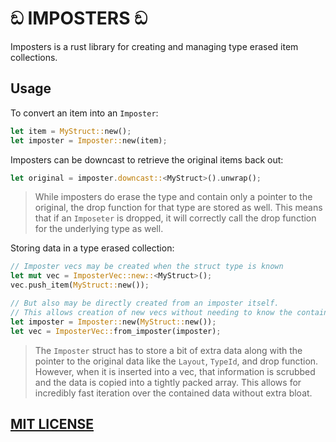 # ඞ IMPOSTERS ඞ

Imposters is a rust library for creating and managing type erased item collections.

## Usage

To convert an item into an `Imposter`:

```rust
let item = MyStruct::new();
let imposter = Imposter::new(item);
```

Imposters can be downcast to retrieve the original items back out:

```rust
let original = imposter.downcast::<MyStruct>().unwrap();
```

> While imposters do erase the type and contain only a pointer to the original, the drop function for that type are stored as well. This means that if an `Imposeter` is dropped, it will correctly call the drop function for the underlying type as well.

Storing data in a type erased collection:

```rust
// Imposter vecs may be created when the struct type is known
let mut vec = ImposterVec::new::<MyStruct>();
vec.push_item(MyStruct::new());

// But also may be directly created from an imposter itself.
// This allows creation of new vecs without needing to know the containing type.
let imposter = Imposter::new(MyStruct::new());
let vec = ImposterVec::from_imposter(imposter);
```

> The `Imposter` struct has to store a bit of extra data along with the pointer to the original data like the `Layout`, `TypeId`, and drop function. However, when it is inserted into a vec, that information is scrubbed and the data is copied into a tightly packed array. This allows for incredibly fast iteration over the contained data without extra bloat.

## [MIT LICENSE](./LICENSE.txt)

